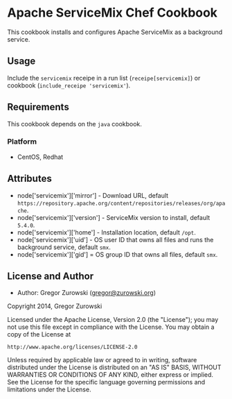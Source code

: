 Apache ServiceMix Chef Cookbook
===============================

This cookbook installs and configures Apache ServiceMix as a background service.

Usage
-----

Include the `servicemix` receipe in a run list (`receipe[servicemix]`) or cookbook (`include_receipe 'servicemix'`). 

Requirements
------------

This cookbook depends on the `java` cookbook.

### Platform

* CentOS, Redhat

Attributes
----------

* node['servicemix']['mirror'] - Download URL, default `https://repository.apache.org/content/repositories/releases/org/apache`.
* node['servicemix']['version'] - ServiceMix version to install, default `5.4.0`.
* node['servicemix']['home'] - Installation location, default `/opt`.
* node['servicemix']['uid'] - OS user ID that owns all files and runs the background service, default `smx`.
* node['servicemix']['gid'] = OS group ID that owns all files, default `smx`.

License and Author
------------------

* Author: Gregor Zurowski (<gregor@zurowski.org>)

Copyright 2014, Gregor Zurowski

Licensed under the Apache License, Version 2.0 (the "License");
you may not use this file except in compliance with the License.
You may obtain a copy of the License at

    http://www.apache.org/licenses/LICENSE-2.0

Unless required by applicable law or agreed to in writing, software
distributed under the License is distributed on an "AS IS" BASIS,
WITHOUT WARRANTIES OR CONDITIONS OF ANY KIND, either express or implied.
See the License for the specific language governing permissions and
limitations under the License.
